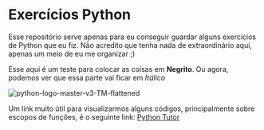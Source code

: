 # Exercícios Python
 Esse repositório serve apenas para eu conseguir guardar alguns exercícios de Python que eu fiz. Não acredito que tenha nada de extraordinário aqui, apenas um meio de eu me organizar ;)
 
 Esse aqui é um teste para colocar as coisas em **Negrito**. Ou agora, podemos ver que essa parte vai ficar em *Itálico*

![python-logo-master-v3-TM-flattened](https://user-images.githubusercontent.com/94913011/147014334-e77d7df7-a975-4657-b4e5-ae2d80394240.png)

Um link muito útil para visualizarmos alguns códigos, principalmente sobre escopos de funções, é o seguinte link: [Python Tutor](https://pythontutor.com/visualize.html#mode=display)
